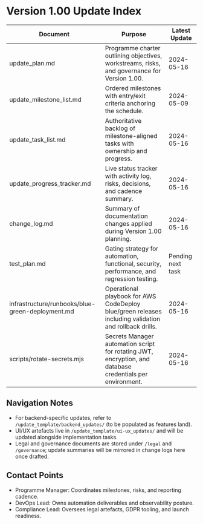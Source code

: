 # Version 1.00 Update Index

| Document | Purpose | Latest Update |
| --- | --- | --- |
| update_plan.md | Programme charter outlining objectives, workstreams, risks, and governance for Version 1.00. | 2024-05-16 |
| update_milestone_list.md | Ordered milestones with entry/exit criteria anchoring the schedule. | 2024-05-09 |
| update_task_list.md | Authoritative backlog of milestone-aligned tasks with ownership and progress. | 2024-05-16 |
| update_progress_tracker.md | Live status tracker with activity log, risks, decisions, and cadence summary. | 2024-05-16 |
| change_log.md | Summary of documentation changes applied during Version 1.00 planning. | 2024-05-16 |
| test_plan.md | Gating strategy for automation, functional, security, performance, and regression testing. | Pending next task |
| infrastructure/runbooks/blue-green-deployment.md | Operational playbook for AWS CodeDeploy blue/green releases including validation and rollback drills. | 2024-05-16 |
| scripts/rotate-secrets.mjs | Secrets Manager automation script for rotating JWT, encryption, and database credentials per environment. | 2024-05-16 |

## Navigation Notes
- For backend-specific updates, refer to `/update_template/backend_updates/` (to be populated as features land).
- UI/UX artefacts live in `/update_template/ui-ux_updates/` and will be updated alongside implementation tasks.
- Legal and governance documents are stored under `/legal` and `/governance`; update summaries will be mirrored in change logs here once drafted.

## Contact Points
- Programme Manager: Coordinates milestones, risks, and reporting cadence.
- DevOps Lead: Owns automation deliverables and observability posture.
- Compliance Lead: Oversees legal artefacts, GDPR tooling, and launch readiness.
